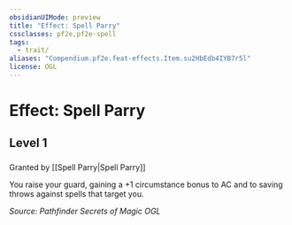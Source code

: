 ```yaml
---
obsidianUIMode: preview
title: "Effect: Spell Parry"
cssclasses: pf2e,pf2e-spell
tags:
  - trait/
aliases: "Compendium.pf2e.feat-effects.Item.su2HbEdb4IYB7r5l"
license: OGL
---
```

# Effect: Spell Parry
## Level 1
### 






Granted by [[Spell Parry|Spell Parry]]

You raise your guard, gaining a +1 circumstance bonus to AC and to saving throws against spells that target you.

*Source: Pathfinder Secrets of Magic*
*OGL*